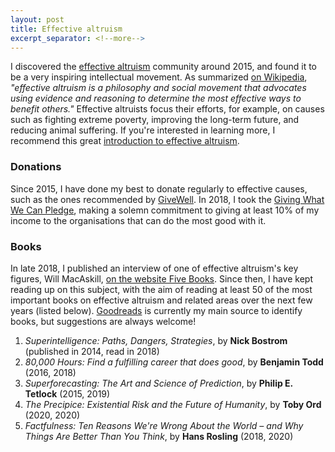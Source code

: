 ```yaml
---
layout: post
title: Effective altruism
excerpt_separator: <!--more-->
---
```


I discovered the [effective altruism](https://www.effectivealtruism.org/) community around 2015, and found it to be a very inspiring intellectual movement. As summarized [on Wikipedia](https://en.wikipedia.org/wiki/Effective_altruism), _"effective altruism is a philosophy and social movement that advocates using evidence and reasoning to determine the most effective ways to benefit others."_ Effective altruists focus their efforts, for example, on causes such as fighting extreme poverty, improving the long-term future, and reducing animal suffering. If you're interested in learning more, I recommend this great [introduction to effective altruism](https://www.effectivealtruism.org/articles/introduction-to-effective-altruism/).

### Donations

Since 2015, I have done my best to donate regularly to effective causes, such as the ones recommended by [GiveWell](https://www.givewell.org/charities/top-charities). In 2018, I took the [Giving What We Can Pledge](https://www.givingwhatwecan.org/pledge/), making a solemn commitment to giving at least 10% of my income to the organisations that can do the most good with it.

### Books

In late 2018, I published an interview of one of effective altruism's key figures, Will MacAskill, [on the website Five Books](https://fivebooks.com/best-books/effective-altruism-will-macaskill/). Since then, I have kept reading up on this subject, with the aim of reading at least 50 of the most important books on effective altruism and related areas over the next few years (listed below). [Goodreads](https://www.goodreads.com/shelf/show/effective-altruism) is currently my main source to identify books, but suggestions are always welcome!

<!--more-->

1. _Superintelligence: Paths, Dangers, Strategies_, by **Nick Bostrom** (published in 2014, read in 2018)
1. _80,000 Hours: Find a fulfilling career that does good_, by **Benjamin Todd** (2016, 2018)
1. _Superforecasting: The Art and Science of Prediction_, by **Philip E. Tetlock** (2015, 2019)
1. _The Precipice: Existential Risk and the Future of Humanity_, by **Toby Ord** (2020, 2020)
1. _Factfulness: Ten Reasons We're Wrong About the World – and Why Things Are Better Than You Think_, by **Hans Rosling** (2018, 2020)
